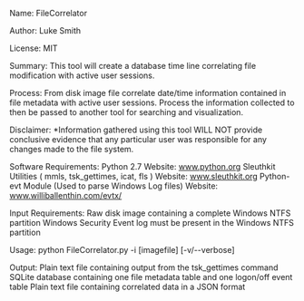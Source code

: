 Name:	 	    FileCorrelator

Author: Luke Smith

License: MIT 

Summary: 	  This tool will create a database time line correlating file modification with active user sessions.

Process:	  From disk image file correlate date/time information contained in file metadata with active user sessions. 
			      Process the information collected to then be passed to another tool for searching and visualization.
			
Disclaimer:	*Information gathered using this tool WILL NOT provide conclusive evidence that any particular user was responsible
             for any changes made to the file system.

Software Requirements:
	Python 2.7 Website: www.python.org
	Sleuthkit Utilities ( mmls, tsk_gettimes, icat, fls ) Website: www.sleuthkit.org
	Python-evt Module (Used to parse Windows Log files) Website: www.williballenthin.com/evtx/

Input Requirements:
	Raw disk image containing a complete Windows NTFS partition
	Windows Security Event log must be present in the Windows NTFS partition

Usage: python FileCorrelator.py -i [imagefile] [-v/--verbose]

Output:
	Plain text file containing output from the tsk_gettimes command
	SQLite database containing one file metadata table and one logon/off event table
	Plain text file containing correlated data in a JSON format